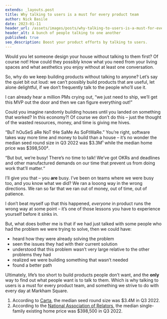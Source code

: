 ```yaml
---
extends: _layouts.post
title: Why talking to users is a must for every product team
author: Nick Basile
date: 2023-01-11
header_url: /assets/images/posts/why-talking-to-users-is-a-must-for-every-product-team/hero.jpg
header_alt: A bunch of people talking to one another
published: true
seo_description: Boost your product efforts by talking to users.
---
```


Would you let someone design your house without talking to them first? Of course not! How could they possibly know what you need from your living spaces and what aesthetics you enjoy without at least one conversation.

So, why do we keep building products without talking to anyone? Let’s say the quiet bit out loud: we can’t possibly build products that are useful, let alone delightful, if we don’t frequently talk to the people who’ll use it.

I can already hear a million PMs crying out, “we just need to ship, we’ll get this MVP out the door and then we can figure everything out!”

Could you imagine randomly building houses until you landed on something that worked? In this economy?! Of course we don’t do this – just the thought of the wasted resources, money, and time is giving me hives.

“BuT hOuSeS aRe NoT tHe SaMe As SoFtWaRe.” You’re right, software takes way more time and money to build than a house – it’s no wonder the median seed round size in Q3 2022 was $3.3M¹ while the median home price was $398,500².

“But but, we’re busy! There’s no time to talk! We’ve got OKRs and deadlines and other manufactured demands on our time that prevent us from doing work that’ll matter.“

I’ll give you that – you **are** busy. I’ve been on teams where we were busy too, and you know what we did? We ran a looong way in the wrong directions. We ran so far that we ran out of money, out of time, out of patience.

I don’t beat myself up that this happened, _everyone_ in product runs the wrong way at some point – it’s one of those lessons you have to experience yourself before it sinks in.

But, what does bother me is that if we had just talked with some people who had the problem we were trying to solve, then we could have:

- heard how they were already solving the problem
- seen the issues they had with their current solution
- understood that this problem wasn’t very large relative to the other problems they had
- realized we were building something that wasn’t needed
- found a better path

Ultimately, life’s too short to build products people don’t want, and the **only** way to find out what people want is to talk to them. Which is why talking to users is a must for every product team, and something we strive to do with every day at Markham Square.

1. According to [Carta](https://carta.com/blog/state-of-private-markets-q2-2022/), the median seed round size was $3.4M in Q3 2022.
2. According to the [National Association of Relators](https://www.nar.realtor/research-and-statistics/housing-statistics/metropolitan-median-area-prices-and-affordability), the median single-family existing home price was $398,500 in Q3 2022.
